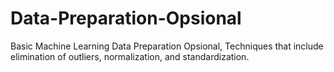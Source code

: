 # Data-Preparation-Opsional
Basic Machine Learning Data Preparation Opsional, Techniques that include elimination of outliers, normalization, and standardization.
